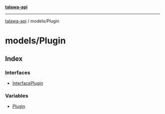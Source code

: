 [**talawa-api**](../../README.md)

***

[talawa-api](../../modules.md) / models/Plugin

# models/Plugin

## Index

### Interfaces

- [InterfacePlugin](interfaces/InterfacePlugin.md)

### Variables

- [Plugin](variables/Plugin.md)
